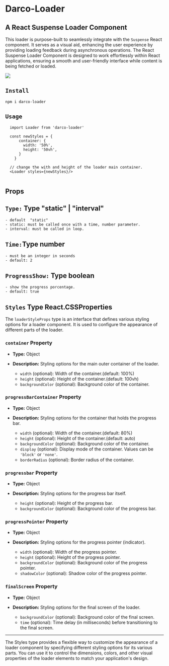 # Darco-Loader
  ## A React Suspense Loader Component

This loader is purpose-built to seamlessly integrate with the `Suspense` React component. It serves as a visual aid, enhancing the user experience by providing loading feedback during asynchronous operations. The React Suspense Loader Component is designed to work effortlessly within React applications, ensuring a smooth and user-friendly interface while content is being fetched or loaded.


![](https://github.com/idahogurl/vs-code-prettier-eslint/assets/29819444/bc9e67a5-a02e-4922-a9b7-3646d3735b04)


## `Install`
```
npm i darco-loader
```

## `Usage`
```
  import Loader from 'darco-loader'

  const newStyles = {
      container: {
        width: '50%',
        height: '50vh',
      }
    }

  // change the with and height of the loader main container.
  <Loader styles={newStyles}/> 
    
```

## Props

## `Type:` Type "static" | "interval"
    - default  "static"
    - static: must be called once with a time, number parameter.
    - interval: must be called in loop.

## `Time:`Type number
    - must be an integer in seconds
    - default: 2

## `ProgressShow:` Type boolean 
    - show the progress porcentage.
    - default: true


## `Styles` Type React.CSSProperties

The `loaderStyleProps` type is an interface that defines various styling options for a loader component. It is used to configure the appearance of different parts of the 
loader.


### `container` Property

- **Type:** Object
- **Description:** Styling options for the main outer container of the loader.

  - `width` (optional): Width of the container.(default: 100%)
  - `height` (optional): Height of the container.(default: 100vh)
  - `backgroundColor` (optional): Background color of the container.
  

### `progressBarContainer` Property

- **Type:** Object
- **Description:** Styling options for the container that holds the progress bar.

  - `width` (optional): Width of the container.(default: 80%)
  - `height` (optional): Height of the container.(default: auto)
  - `backgroundColor` (optional): Background color of the container.
  - `display` (optional): Display mode of the container. Values can be `'block'` or `'none'`.
  - `borderRadius` (optional): Border radius of the container.

### `progressbar` Property

- **Type:** Object
- **Description:** Styling options for the progress bar itself.

  - `height` (optional): Height of the progress bar.
  - `backgroundColor` (optional): Background color of the progress bar.

### `progressPointer` Property

- **Type:** Object
- **Description:** Styling options for the progress pointer (indicator).

  - `width` (optional): Width of the progress pointer.
  - `height` (optional): Height of the progress pointer.
  - `backgroundColor` (optional): Background color of the progress pointer.
  - `shadowColor` (optional): Shadow color of the progress pointer.

### `finalScreen` Property

- **Type:** Object
- **Description:** Styling options for the final screen of the loader.

  - `backgroundColor` (optional): Background color of the final screen.
  - `time` (optional): Time delay (in milliseconds) before transitioning to the final screen.


---

The Styles type provides a flexible way to customize the appearance of a loader component by specifying different styling options for its various parts. You can use it to control the dimensions, colors, and other visual properties of the loader elements to match your application's design.

